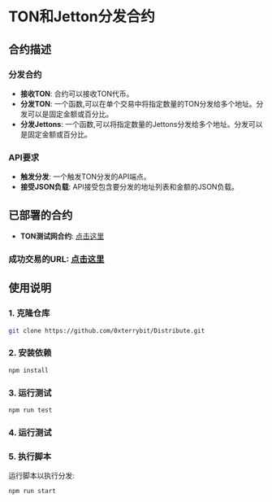 # TON和Jetton分发合约

## 合约描述

### 分发合约
- **接收TON**: 合约可以接收TON代币。
- **分发TON**: 一个函数,可以在单个交易中将指定数量的TON分发给多个地址。分发可以是固定金额或百分比。
- **分发Jettons**: 一个函数,可以将指定数量的Jettons分发给多个地址。分发可以是固定金额或百分比。

### API要求
- **触发分发**: 一个触发TON分发的API端点。
- **接受JSON负载**: API接受包含要分发的地址列表和金额的JSON负载。

## 已部署的合约

- **TON测试网合约**: [点击这里](https://testnet.tonviewer.com/kQCbVMWAMeUXQzW-ANL7X794p8EYcmNedACqXL4bMBSzR-Jr)

### 成功交易的URL: [点击这里](https://testnet.tonviewer.com/transaction/992653b538d12992f495099a6be88b1c451ba3e378980f085b215a6987687dcc)


## 使用说明

### 1. 克隆仓库
```bash
git clone https://github.com/0xterrybit/Distribute.git
```

### 2. 安装依赖
```bash
npm install
```

### 3. 运行测试
```bash
npm run test
```

### 4. 运行测试


### 5. 执行脚本
运行脚本以执行分发:
```bash
npm run start
```
